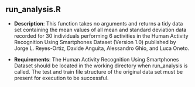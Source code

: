 ## run_analysis.R
* <b>Description</b>: This function takes no arguments and returns a tidy data set 
containing the mean values of all mean and standard deviation
data recorded for 30 individuals performing 6 activities in the 
Human Activity Recognition Using Smartphones Dataset (Version 1.0) 
published by Jorge L. Reyes-Ortiz, Davide Anguita, Alessandro 
Ghio, and Luca Oneto.

* <b>Requirements</b>: The Human Activity Recognition Using 
Smartphones Dataset should be located in the working directory 
when run_analysis is called. The test and train file structure 
of the original data set must be present for execution to be 
successful.

